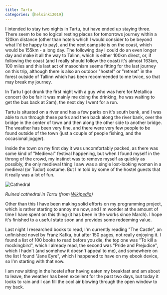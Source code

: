 ```yaml
--- 
title: Tartu
categories: [helsinki2019]
---
```


I intended to stay two nights in Tartu, but have ended up staying three. There
seem to be no logical resting places for tomorrows journey within a 120km
distance (other than hotels which I would consider to be beyond what I'd be
happy to pay), and the next campsite is on the coast, which would be 155km - a
long day. The following day I could do an even longer day and make it all the
way to Talinn, which is either 100km direct, or, if following the coast (and I
really should follow the coast) it's almost 163km, 100 miles and this last
act of masochism seems fitting for the last journey on this trip, although
there is also an outdoor "hostel" or "retreat" in the forest outside of
Tallinn which has been recommended to me twice, so that may break my journey.

In Tartu I got drunk the first night with a guy who was here for Metallica
concert (to be fair it was mainly me doing the drinking, he was waiting to get
the bus back at 2am), the next day I went for a run.

Tartu is situated on a river and has a few parks on it's south bank, and I was
able to run through these parks and then back along the river bank, over the
bridge in the center of town and then along the other side to another bridge.
The weather has been very fine, and there were very few people to be found
outside of the town (just a couple of people fishing, and the occasional
jogger).

Inside the town on my first day it was uncomfortably packed, as there was some
kind of "Medieval" festival happening, but when I found myself in the throng
of the crowd, my instinct was to remove myself as quickly as possibly, the
only medieval thing I saw was a single lost-looking woman in a medieval
(or Tudor) costume. But I'm told by some of the hostel guests that it really
was a lot of fun.

![Cathedral](/images/tallinn/2019-07-21/1.png)

*Ruined cathedral in Tartu (from
[Wikipedia](https://en.wikipedia.org/wiki/Tartu))*

Other than this I have been making solid efforts on my programming project,
which is rather starting to annoy me now, and I'm wonder at the amount of time
I have spent on this thing (it has been in the works since March). I hope it's
finished to a useful state soon and provides some redeeming value.

Last night I researched books to read, I'm currently reading "The Castle", an
unfinished novel by Franz Kafka, but after 150 pages, not really enjoying it.
I found a list of 100 books to read before you die, the top one was "To kill a
mockingbird", which I already read, the second was "Pride and Prejudice",
which I hadn't (and somehow it doesn't appeal to me), and somewhere on the
list I found "Jane Eyre", which I happened to have on my ebook device, so I'm
starting with that now.

I am now sitting in the hostel after having eaten my breakfast and am about to
leave, the weather has been excellent for the past two days, but today it
looks to rain and I can fill the cool air blowing through the open window to
my back.

